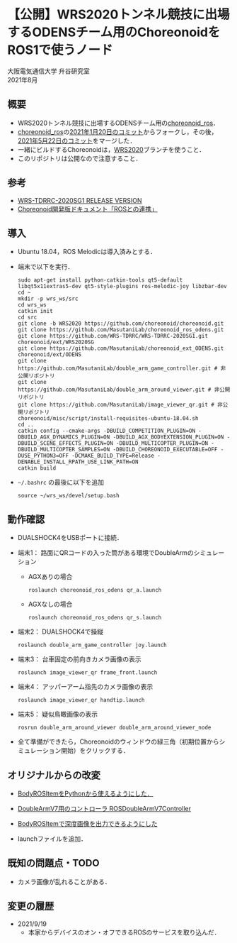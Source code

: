 # 【公開】WRS2020トンネル競技に出場するODENSチーム用のChoreonoidをROS1で使うノード

大阪電気通信大学 升谷研究室  
2021年8月  

## 概要

- WRS2020トンネル競技に出場するODENSチーム用の[choreonoid_ros](https://github.com/choreonoid/choreonoid_ros)．
- [choreonoid_ros](https://github.com/choreonoid/choreonoid_ros)の[2021年1月20日のコミット](https://github.com/choreonoid/choreonoid_ros/commit/fd00249a83cd5c6409360800847ffc1d8cf6ae09)からフォークし，その後，[2021年5月22日のコミット](https://github.com/choreonoid/choreonoid_ros/commit/a5d09da882904095b08483439920ac828c4f7faa)をマージした．
- 一緒にビルドするChoreonoidは，[WRS2020](https://github.com/choreonoid/choreonoid/tree/WRS2020)ブランチを使うこと．
- このリポジトリは公開なので注意すること．

## 参考

- [WRS-TDRRC-2020SG1 RELEASE VERSION](https://github.com/WRS-TDRRC/WRS-TDRRC-2020SG1)
- [Choreonoid開発版ドキュメント「ROSとの連携」](https://choreonoid.org/ja/documents/latest/ros/index.html)

## 導入

- Ubuntu 18.04，ROS Melodicは導入済みとする．

- 端末で以下を実行．
  ```
  sudo apt-get install python-catkin-tools qt5-default libqt5x11extras5-dev qt5-style-plugins ros-melodic-joy libzbar-dev
  cd ~  
  mkdir -p wrs_ws/src  
  cd wrs_ws  
  catkin init  
  cd src
  git clone -b WRS2020 https://github.com/choreonoid/choreonoid.git  
  git clone https://github.com/MasutaniLab/choreonoid_ros_odens.git  
  git clone https://github.com/WRS-TDRRC/WRS-TDRRC-2020SG1.git choreonoid/ext/WRS2020SG  
  git clone https://github.com/MasutaniLab/choreonoid_ext_ODENS.git choreonoid/ext/ODENS
  git clone https://github.com/MasutaniLab/double_arm_game_controller.git # 非公開リポジトリ
  git clone https://github.com/MasutaniLab/double_arm_around_viewer.git # 非公開リポジトリ
  git clone https://github.com/MasutaniLab/image_viewer_qr.git # 非公開リポジトリ
  choreonoid/misc/script/install-requisites-ubuntu-18.04.sh  
  cd ..    
  catkin config --cmake-args -DBUILD_COMPETITION_PLUGIN=ON -DBUILD_AGX_DYNAMICS_PLUGIN=ON -DBUILD_AGX_BODYEXTENSION_PLUGIN=ON -DBUILD_SCENE_EFFECTS_PLUGIN=ON -DBUILD_MULTICOPTER_PLUGIN=ON -DBUILD_MULTICOPTER_SAMPLES=ON -DBUILD_CHOREONOID_EXECUTABLE=OFF -DUSE_PYTHON3=OFF -DCMAKE_BUILD_TYPE=Release -DENABLE_INSTALL_RPATH_USE_LINK_PATH=ON
  catkin build 
  ```

- `~/.bashrc` の最後に以下を追加
  ```
  source ~/wrs_ws/devel/setup.bash
  ```

## 動作確認

- DUALSHOCK4をUSBポートに接続．
- 端末1： 路面にQRコードの入った筒がある環境でDoubleArmのシミュレーション
  - AGXありの場合
    ```
    roslaunch choreonoid_ros_odens qr_a.launch
    ```
  - AGXなしの場合
    ```
    roslaunch choreonoid_ros_odens qr_s.launch
    ```

- 端末2： DUALSHOCK4で操縦
  ```
  roslaunch double_arm_game_controller joy.launch
  ```

- 端末3： 台車固定の前向きカメラ画像の表示
  ```
  roslaunch image_viewer_qr frame_front.launch
  ```

- 端末4： アッパーアーム指先のカメラ画像の表示
  ```
  roslaunch image_viewer_qr handtip.launch
  ```

- 端末5： 疑似鳥瞰画像の表示
  ```
  rosrun double_arm_around_viewer double_arm_around_viewer_node
  ```

- 全て準備ができたら，Choreonoidのウィンドウの緑三角（初期位置からシミュレーション開始）をクリックする．

## オリジナルからの改変

- [BodyROSItemをPythonから使えるようにした．](https://github.com/MasutaniLab/choreonoid_ros_odens/commit/e2c889dba408a94d3d245012c79255ee31d1445c)

- [DoubleArmV7用のコントローラ ROSDoubleArmV7Controller](https://github.com/MasutaniLab/choreonoid_ros_odens/blob/odens/src/controller/ROSDoubleArmV7Controller.cpp)

- [BodyROSItemで深度画像を出力できるようにした](https://github.com/MasutaniLab/choreonoid_ros_odens/commit/0f88b74fdf938f487a4769c024e9e85c5b98b43d)

- launchファイルを追加．

## 既知の問題点・TODO

- カメラ画像が乱れることがある．

## 変更の履歴

- 2021/9/19
  - 本家からデバイスのオン・オフできるROSのサービスを取り込んだ．